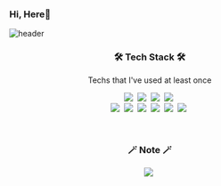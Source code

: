 ### Hi, Here👋
![header](https://capsule-render.vercel.app/api?type=slice&color=A9D0F5&height=300&section=header&text=Kyle&fontSize=90&fontColor=2E2E2E)

<h3 align="center">🛠 Tech Stack 🛠</h3>

<p align="center"> Techs that I've used at least once </p>

<p align="center">
  <img src="https://img.shields.io/badge/Python-3766AB?style=flat-square&logo=Python&logoColor=white"/></a>&nbsp 
  <img src="https://img.shields.io/badge/Java-007396?style=flat-square&logo=Java&logoColor=white"/></a>&nbsp 
  <img src="https://img.shields.io/badge/C++-00599C?style=flat-square&logo=C%2B%2B&logoColor=white"/></a>&nbsp 
  <img src="https://img.shields.io/badge/C-A8B9CC?style=flat-square&logo=C&logoColor=white"/></a>&nbsp 
  <br>
  <img src="https://img.shields.io/badge/SpringBoot-6DB33F?style=flat-square&logo=Spring&logoColor=white"/></a>&nbsp  
  <img src="https://img.shields.io/badge/Mysql-E6B91E?style=flat-square&logo=MySql&logoColor=white"/></a>&nbsp 
  <img src="https://img.shields.io/badge/Jpa-11B48A?style=flat-square&logoColor=white"/></a>&nbsp
  <img src="https://img.shields.io/badge/aws-333664?style=flat-square&logo=amazon-aws&logoColor=white"/></a>&nbsp 
  <img src="https://img.shields.io/badge/Swagger-85EA2D?style=flat-square&logo=Swagger&logoColor=white"/></a>&nbsp
  <img src="https://img.shields.io/badge/Postman-FF6C37?style=flat-square&logo=Postman&logoColor=white"/></a>&nbsp
</a>
</p>

<br>


<h3 align="center">🪄 Note 🪄</h3>
<p align="center">
<a href="https://github.com/king0104/note"><img src="https://img.shields.io/badge/Note-E4405F?style=flat-square&logo=Markdown&logoColor=white&link=https://github.com/king0104/note"/></a>&nbsp
</p>

<div align="center" style="text-align:center">
  
</div>
  
<br>
